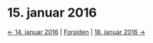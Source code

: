 # 15. januar 2016

[<- 14. januar 2016](2016-01-14.md)  |  [Forsiden](../index.md)  |  [18. januar 2016 ->](2016-01-18.md)
